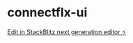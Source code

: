 # connectflx-ui

[Edit in StackBlitz next generation editor ⚡️](https://stackblitz.com/~/github.com/CC3475/connectflx-ui)